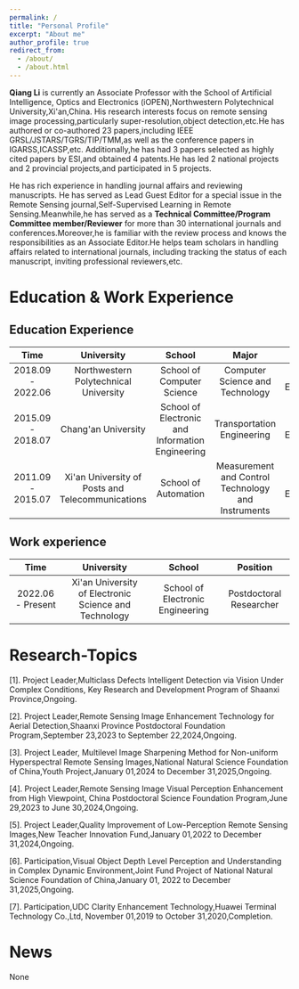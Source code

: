```yaml
---
permalink: /
title: "Personal Profile"
excerpt: "About me"
author_profile: true
redirect_from: 
  - /about/
  - /about.html
---
```

**Qiang Li** is currently an Associate Professor with the School of Artificial Intelligence, Optics and Electronics (iOPEN),Northwestern Polytechnical University,Xi'an,China. His research interests focus on remote sensing image processing,particularly super-resolution,object detection,etc.He has authored or co-authored 23 papers,including IEEE GRSL/JSTARS/TGRS/TIP/TMM,as well as the conference papers in IGARSS,ICASSP,etc. Additionally,he has had 3 papers selected as highly cited papers by ESI,and obtained 4 patents.He has led 2 national projects and 2 provincial projects,and participated in 5 projects.

He has rich experience in handling journal affairs and reviewing manuscripts. He has served as Lead Guest Editor for a special issue in the Remote Sensing journal,Self-Supervised Learning in Remote Sensing.Meanwhile,he has served as a **Technical Committee/Program Committee member/Reviewer** for more than 30 international journals and conferences.Moreover,he is familiar with the review process and knows the responsibilities as an Associate Editor.He helps team scholars in handling affairs related to international journals, including tracking the status of each manuscript, inviting professional reviewers,etc.

Education & Work Experience
======
Education Experience  
-------  
|Time           |University                                      |School         |Major                          |Degree |
|:-------------:|:---------------------------------------------:|:--------------:|:-----------------------------:|:------------------:|
| 2018.09 - 2022.06 | Northwestern Polytechnical University|School of Computer Science | Computer Science and Technology|Ph.D. in Engineering |
| 2015.09 - 2018.07 | Chang'an University|School of Electronic and Information Engineering | Transportation Engineering|M.S. in Engineering |
| 2011.09 - 2015.07 | Xi'an University of Posts and Telecommunications | School of Automation | Measurement and Control Technology and Instruments|B.S. in Engineering |
  
Work experience  
-------  
|Time           |University	                                          |School                           |Position              |
|:-------------:|:---------------------------------------------------:|:------------------------------:|:---------------------:|
| 2022.06 - Present | Xi'an University of Electronic Science and Technology | School of Electronic Engineering | Postdoctoral Researcher |  
   

Research-Topics
======
[1]. Project Leader,Multiclass Defects Intelligent Detection via Vision Under Complex Conditions, Key Research and Development Program of Shaanxi Province,Ongoing.  

[2]. Project Leader,Remote Sensing Image Enhancement Technology for Aerial Detection,Shaanxi Province Postdoctoral Foundation Program,September 23,2023 to September 22,2024,Ongoing.  

[3]. Project Leader, Multilevel Image Sharpening Method for Non-uniform Hyperspectral Remote Sensing Images,National Natural Science Foundation of China,Youth Project,January 01,2024 to December 31,2025,Ongoing.  

[4]. Project Leader,Remote Sensing Image Visual Perception Enhancement from High Viewpoint, China Postdoctoral Science Foundation Program,June 29,2023 to June 30,2024,Ongoing.  

[5]. Project Leader,Quality Improvement of Low-Perception Remote Sensing Images,New Teacher Innovation Fund,January 01,2022 to December 31,2024,Ongoing.  

[6]. Participation,Visual Object Depth Level Perception and Understanding in Complex Dynamic Environment,Joint Fund Project of National Natural Science Foundation of China,January 01, 2022 to December 31,2025,Ongoing.  

[7]. Participation,UDC Clarity Enhancement Technology,Huawei Terminal Technology Co.,Ltd, November 01,2019 to October 31,2020,Completion.  

News
======
None

